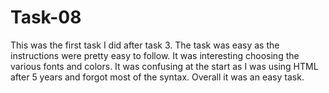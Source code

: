 # Task-08

This was the first task I did after task 3.
The task was easy as the instructions were pretty easy to follow. 
It was interesting choosing the various fonts and colors.
It was confusing at the start as I was using HTML after 5 years and forgot most of the syntax.
Overall it was an easy task.
